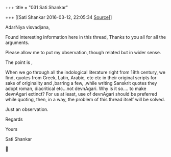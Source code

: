 +++
title = "031 Sati Shankar"

+++
[[Sati Shankar	2016-03-12, 22:05:34 [Source](https://groups.google.com/g/bvparishat/c/4I0IFiOEIlU)]]



AdarNiya visvadjana,

Found interesting information here in this thread, Thanks to you all for all the arguments.

Please allow me to put my observation, though related but in wider sense.

The point is ,

When we go through all the indological literature right from 18th century, we find, quotes from Greek, Latin, Arabic, etc etc in their original scripts for sake of originality and ,barring a few, ,while writing Sanskrit quotes they adopt roman, diacritical etc...not devnAgari. Why is it so.... to make devnAgari extinct? For us at least, use of devnAgari should be preferred while quoting, then, in a way, the problem of this thread itself will be solved.

Just an observation.

Regards

Yours

Sati Shankar



